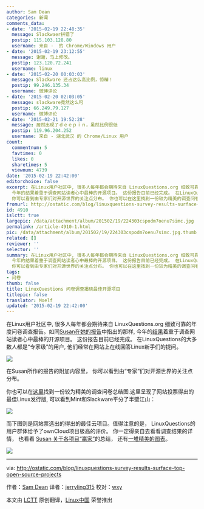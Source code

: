```yaml
---
author: Sam Dean
categories: 新闻
comments_data:
- date: '2015-02-19 22:48:35'
  message: Slackwaer拼错了
  postip: 115.103.128.80
  username: 来自 -  的 Chrome/Windows 用户
- date: '2015-02-19 23:12:55'
  message: 谢谢，马上修改。
  postip: 123.120.72.241
  username: linux
- date: '2015-02-20 00:03:03'
  message: Slackware 还占这么高比例，惊精！
  postip: 99.246.135.34
  username: 微博评论
- date: '2015-02-20 02:03:05'
  message: slackware竟然这么叼
  postip: 66.249.79.127
  username: 微博评论
- date: '2015-02-21 19:52:28'
  message: 居然出现了ｄｅｅｐｉｎ，虽然比例很低
  postip: 119.96.204.252
  username: 来自 - 湖北武汉 的 Chrome/Linux 用户
count:
  commentnum: 5
  favtimes: 0
  likes: 0
  sharetimes: 5
  viewnum: 4739
date: '2015-02-19 22:42:00'
editorchoice: false
excerpt: 在Linux用户社区中, 很多人每年都会期待来自 LinuxQuestions.org 细致可靠的年度问卷调查报告。如同Susan在她的报告中指出的那样,
  今年的结果着重于调查网站读者心中最棒的开源项目。 这份报告目前已经完成。 在LinuxQuestions的大多数人都是专家级的用户, 他们经常在网站上在线回答Linux新手们的提问。  在Susan所作的报告的附加内容里，
  你可以看到由专家们对开源世界的关注点分布。 你也可以在这里找到一份较为精美的调查问卷总结图.这里呈现了网站投票得出的最佳Linux发行版, 可以看到Mint和Slackwaer平分了半壁江山：  而下图则是网
fromurl: http://ostatic.com/blog/linuxquestions-survey-results-surface-top-open-source-projects
id: 4910
islctt: true
largepic: /data/attachment/album/201502/19/224303cspodm7oenu7simc.jpg
permalink: /article-4910-1.html
pic: /data/attachment/album/201502/19/224303cspodm7oenu7simc.jpg.thumb.jpg
related: []
reviewer: ''
selector: ''
summary: 在Linux用户社区中, 很多人每年都会期待来自 LinuxQuestions.org 细致可靠的年度问卷调查报告。如同Susan在她的报告中指出的那样,
  今年的结果着重于调查网站读者心中最棒的开源项目。 这份报告目前已经完成。 在LinuxQuestions的大多数人都是专家级的用户, 他们经常在网站上在线回答Linux新手们的提问。  在Susan所作的报告的附加内容里，
  你可以看到由专家们对开源世界的关注点分布。 你也可以在这里找到一份较为精美的调查问卷总结图.这里呈现了网站投票得出的最佳Linux发行版, 可以看到Mint和Slackwaer平分了半壁江山：  而下图则是网
tags:
- 问卷
thumb: false
title: LinuxQuestions 问卷调查揭晓最佳开源项目
titlepic: false
translator: Moelf
updated: '2015-02-19 22:42:00'
---
```


在Linux用户社区中, 很多人每年都会期待来自 LinuxQuestions.org 细致可靠的年度问卷调查报告。如同[Susan在她的报告](http://ostatic.com/blog/lq-members-choice-award-winners-announced)中指出的那样, 今年的[结果](http://www.linuxquestions.org/questions/linux-news-59/2014-linuxquestions-org-members-choice-award-winners-4175532948/)着重于调查网站读者心中最棒的开源项目。 这份报告目前已经完成。 在LinuxQuestions的大多数人都是“专家级”的用户, 他们经常在网站上在线回答Linux新手们的提问。


![](/data/attachment/album/201502/19/224303cspodm7oenu7simc.jpg)


在Susan所作的报告的附加内容里， 你可以看到由“专家”们对开源世界的关注点分布。


你也可以在[这里](http://www.linuxquestions.org/questions/2014mca.php)找到一份较为精美的调查问卷总结图.这里呈现了网站投票得出的最佳Linux发行版, 可以看到Mint和Slackware平分了半壁江山：


![](/data/attachment/album/201502/19/224305uemed3176z1mp3de.png)


而下图则是网站票选出的得出的最佳云项目。值得注意的是， LinuxQuestions的用户群体给予了ownCloud项目极高的评价。 你一定得亲自去看看调查结果的详情， 也看看 [Susan 关于各项目“赢家”](http://ostatic.com/blog/lq-members-choice-award-winners-announced)的总结， 还有[一堆精美的图表](http://www.linuxquestions.org/questions/2014mca.php)。


![](/data/attachment/album/201502/19/224306e99x4q9se8a6l9fs.png)




---


via: <http://ostatic.com/blog/linuxquestions-survey-results-surface-top-open-source-projects>


作者：[Sam Dean](http://ostatic.com/member/samdean) 译者：[jerryling315](https://github.com/jerryling315) 校对：[wxy](https://github.com/wxy)


本文由 [LCTT](https://github.com/LCTT/TranslateProject) 原创翻译，[Linux中国](http://linux.cn/) 荣誉推出